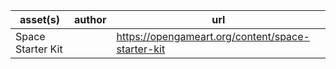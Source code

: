| asset(s) | author | url |
| --- | --- | --- |
| Space Starter Kit | | https://opengameart.org/content/space-starter-kit |